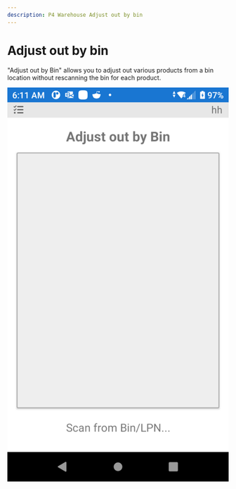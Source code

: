 ```yaml
---
description: P4 Warehouse Adjust out by bin
---
```


# Adjust out by bin

"Adjust out by Bin" allows you to adjust out various products from a bin location without rescanning the bin for each product.



![](<../../.gitbook/assets/image (243).png>)
